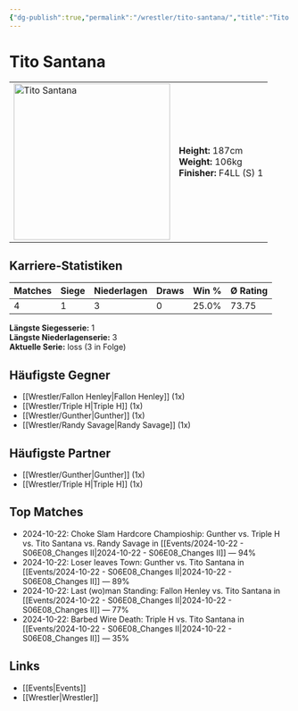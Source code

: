 ```yaml
---
{"dg-publish":true,"permalink":"/wrestler/tito-santana/","title":"Tito Santana","tags":["wrestler"],"noteIcon":""}
---
```



# Tito Santana

<table>
        <tr>
        <td><img src="https://github.com/CptSpaulding1980/choke-slam-wrestling/releases/download/images/Tito_Santana.png" width="280" alt="Tito Santana"></td>
        <td>
        <b>Height:</b> 187cm<br>
        <b>Weight:</b> 106kg<br>
        <b>Finisher:</b> F4LL (S) 1<br>
        </td>
        </tr>
        </table>
        
## Karriere-Statistiken

| Matches | Siege | Niederlagen | Draws | Win % | Ø Rating |
|---------|-------|-------------|-------|-------|-----------|
| 4 | 1 | 3 | 0 | 25.0% | 73.75 |

**Längste Siegesserie:** 1<br>**Längste Niederlagenserie:** 3<br>**Aktuelle Serie:** loss (3 in Folge)


## Häufigste Gegner
- [[Wrestler/Fallon Henley\|Fallon Henley]] (1x)
- [[Wrestler/Triple H\|Triple H]] (1x)
- [[Wrestler/Gunther\|Gunther]] (1x)
- [[Wrestler/Randy Savage\|Randy Savage]] (1x)

## Häufigste Partner
- [[Wrestler/Gunther\|Gunther]] (1x)
- [[Wrestler/Triple H\|Triple H]] (1x)

## Top Matches
- 2024-10-22: Choke Slam Hardcore Champioship: Gunther vs. Triple H vs. Tito Santana vs. Randy Savage in [[Events/2024-10-22 - S06E08_Changes II\|2024-10-22 - S06E08_Changes II]] — 94%
- 2024-10-22: Loser leaves Town: Gunther vs. Tito Santana in [[Events/2024-10-22 - S06E08_Changes II\|2024-10-22 - S06E08_Changes II]] — 89%
- 2024-10-22: Last (wo)man Standing: Fallon Henley vs. Tito Santana in [[Events/2024-10-22 - S06E08_Changes II\|2024-10-22 - S06E08_Changes II]] — 77%
- 2024-10-22: Barbed Wire Death: Triple H vs. Tito Santana in [[Events/2024-10-22 - S06E08_Changes II\|2024-10-22 - S06E08_Changes II]] — 35%

## Links
- [[Events\|Events]]
- [[Wrestler\|Wrestler]]
